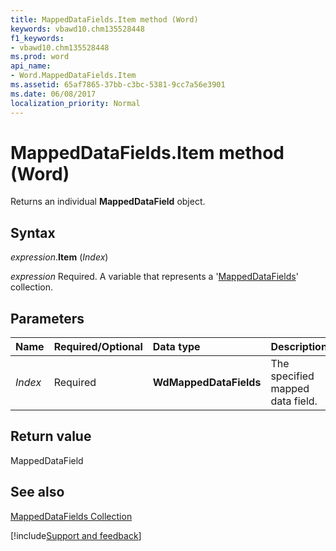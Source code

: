 ```yaml
---
title: MappedDataFields.Item method (Word)
keywords: vbawd10.chm135528448
f1_keywords:
- vbawd10.chm135528448
ms.prod: word
api_name:
- Word.MappedDataFields.Item
ms.assetid: 65af7865-37bb-c3bc-5381-9cc7a56e3901
ms.date: 06/08/2017
localization_priority: Normal
---
```



# MappedDataFields.Item method (Word)

Returns an individual  **MappedDataField** object.


## Syntax

_expression_.**Item** (_Index_)

_expression_ Required. A variable that represents a '[MappedDataFields](Word.MappedDataFields.md)' collection.


## Parameters



|Name|Required/Optional|Data type|Description|
|:-----|:-----|:-----|:-----|
| _Index_|Required| **WdMappedDataFields**|The specified mapped data field.|

## Return value

MappedDataField


## See also


[MappedDataFields Collection](Word.MappedDataFields.md)

[!include[Support and feedback](~/includes/feedback-boilerplate.md)]